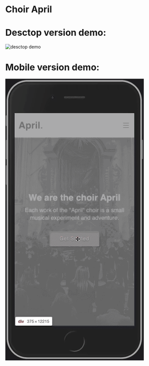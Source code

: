 # Choir April


# Desctop version demo: 
<img src="./public/gifs/desc.gif" title="desctop demo">


# Mobile version demo: 
<img src="./public/gifs/mob.gif" title="mobile demo">



